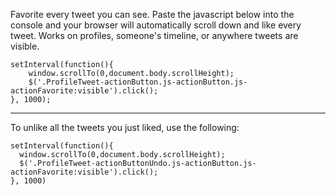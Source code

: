 Favorite every tweet you can see. Paste the javascript below into the console and your browser will automatically scroll down and like every tweet. Works on profiles, someone's timeline, or anywhere tweets are visible.

```
setInterval(function(){
    window.scrollTo(0,document.body.scrollHeight);
    $('.ProfileTweet-actionButton.js-actionButton.js-actionFavorite:visible').click();
}, 1000);
```

---

To unlike all the tweets you just liked, use the following:

```
setInterval(function(){
  window.scrollTo(0,document.body.scrollHeight);
  $('.ProfileTweet-actionButtonUndo.js-actionButton.js-actionFavorite:visible').click();
}, 1000)
```
